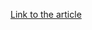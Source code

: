 [Link to the article](https://googleprojectzero.blogspot.com/2024/04/the-windows-registry-adventure-2.html)
